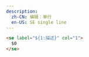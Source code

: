 ```yaml
---
description:
  zh-CN: 编辑：单行
  en-US: SE single line
---
```


```html
<se label="${1:描述}" col="1">
  $0
</se>
```